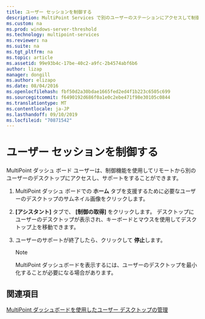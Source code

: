 ```yaml
---
title: ユーザー セッションを制御する
description: MultiPoint Services で別のユーザーのステーションにアクセスして制御する方法について説明します。
ms.custom: na
ms.prod: windows-server-threshold
ms.technology: multipoint-services
ms.reviewer: na
ms.suite: na
ms.tgt_pltfrm: na
ms.topic: article
ms.assetid: 99e93b4c-17be-40c2-a9fc-2b4574abf6b6
author: lizap
manager: dongill
ms.author: elizapo
ms.date: 08/04/2016
ms.openlocfilehash: fbf50d2a30bdae1665fed2ed4f1b223c6505c699
ms.sourcegitcommit: f6490192d686f0a1e0c2ebe471f98e30105c0844
ms.translationtype: MT
ms.contentlocale: ja-JP
ms.lasthandoff: 09/10/2019
ms.locfileid: "70871542"
---
```

# <a name="take-control-of-a-user-session"></a>ユーザー セッションを制御する
MultiPoint ダッシュ ボード ユーザーは、制御機能を使用してリモートから別のユーザーのデスクトップにアクセスし、サポートをすることができます。  
  
1.  MultiPoint ダッシュ ボードでの **ホーム**  タブを支援するために必要なユーザーのデスクトップのサムネイル画像をクリックします。  
  
2.  **[アシスタント]** タブで、 **[制御の取得]** をクリックします。 デスクトップにユーザーのデスクトップが表示され、キーボードとマウスを使用してデスクトップ上を移動できます。  
  
3.  ユーザーのサポートが終了したら、クリックして **停止**します。  
  
    > [!NOTE]  
    > MultiPoint ダッシュボードを表示するには、ユーザーのデスクトップを最小化することが必要になる場合があります。  
  
## <a name="see-also"></a>関連項目  
[MultiPoint ダッシュボードを使用したユーザー デスクトップの管理](Manage-User-Desktops-Using-MultiPoint-Dashboard.md)  
  
